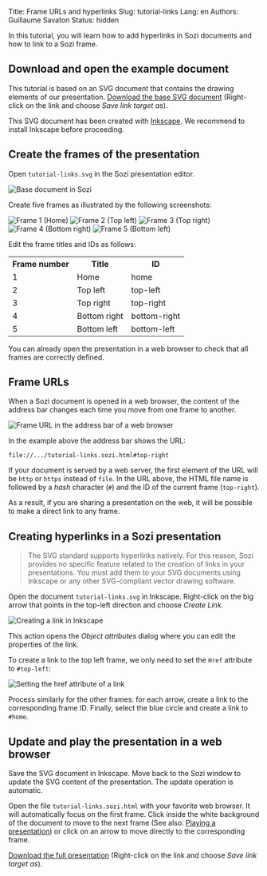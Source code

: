 Title: Frame URLs and hyperlinks
Slug: tutorial-links
Lang: en
Authors: Guillaume Savaton
Status: hidden

In this tutorial, you will learn how to add hyperlinks in Sozi documents
and how to link to a Sozi frame.

Download and open the example document
--------------------------------------

This tutorial is based on an SVG document that contains the drawing elements of our presentation.
[Download the base SVG document](|filename|/presentations/tutorial-links/tutorial-links.svg)
(Right-click on the link and choose *Save link target as*).

This SVG document has been created with [Inkscape](https://inkscape.org).
We recommend to install Inkscape before proceeding.

Create the frames of the presentation
-------------------------------------

Open `tutorial-links.svg` in the Sozi presentation editor.

![Base document in Sozi](|filename|/images/tutorial-links/sozi-links-tutorial-screenshot-01.png)

Create five frames as illustrated by the following screenshots:

![Frame 1 (Home)](|filename|/images/tutorial-links/sozi-links-tutorial-screenshot-02.png)
![Frame 2 (Top left)](|filename|/images/tutorial-links/sozi-links-tutorial-screenshot-03.png)
![Frame 3 (Top right)](|filename|/images/tutorial-links/sozi-links-tutorial-screenshot-04.png)
![Frame 4 (Bottom right)](|filename|/images/tutorial-links/sozi-links-tutorial-screenshot-05.png)
![Frame 5 (Bottom left)](|filename|/images/tutorial-links/sozi-links-tutorial-screenshot-06.png)

Edit the frame titles and IDs as follows:

<table>
    <tr>
        <th>Frame number</th>
        <th>Title</th>
        <th>ID</th>
    </tr>
    <tr>
        <td>1</td>
        <td>Home</td>
        <td>home</td>
    </tr>
    <tr>
        <td>2</td>
        <td>Top left</td>
        <td>top-left</td>
    </tr>
    <tr>
        <td>3</td>
        <td>Top right</td>
        <td>top-right</td>
    </tr>
    <tr>
        <td>4</td>
        <td>Bottom right</td>
        <td>bottom-right</td>
    </tr>
    <tr>
        <td>5</td>
        <td>Bottom left</td>
        <td>bottom-left</td>
    </tr>
</table>

You can already open the presentation in a web browser to check that all frames are correctly defined.

Frame URLs
----------

When a Sozi document is opened in a web browser, the content of the address bar
changes each time you move from one frame to another.

![Frame URL in the address bar of a web browser](|filename|/images/tutorial-links/sozi-links-tutorial-screenshot-07.png)

In the example above the address bar shows the URL:

    file://.../tutorial-links.sozi.html#top-right

If your document is served by a web server, the first element of the URL will be `http` or `https` instead of `file`.
In the URL above, the HTML file name is followed by a *hash* character (`#`)
and the ID of the current frame (`top-right`).

As a result, if you are sharing a presentation on the web, it will be possible to make a
direct link to any frame.

Creating hyperlinks in a Sozi presentation
------------------------------------------

> The SVG standard supports hyperlinks natively.
> For this reason, Sozi provides no specific feature related to the creation
> of links in your presentations.
> You must add them to your SVG documents using Inkscape or any other SVG-compliant
> vector drawing software.

Open the document `tutorial-links.svg` in Inkscape.
Right-click on the big arrow that points in the top-left direction
and choose *Create Link*.

![Creating a link in Inkscape](|filename|/images/tutorial-links/sozi-links-tutorial-screenshot-08.png)

This action opens the *Object attributes* dialog where you can edit the properties of the link.

To create a link to the top left frame, we only need to set the `Href` attribute to
`#top-left`:

![Setting the href attribute of a link](|filename|/images/tutorial-links/sozi-links-tutorial-screenshot-09.png)

Process similarly for the other frames: for each arrow, create a link to the corresponding frame ID.
Finally, select the blue circle and create a link to `#home`.

Update and play the presentation in a web browser
-------------------------------------------------

Save the SVG document in Inkscape.
Move back to the Sozi window to update the SVG content of the presentation.
The update operation is automatic.

Open the file `tutorial-links.sozi.html` with your favorite web browser.
It will automatically focus on the first frame.
Click inside the white background of the document to move to the next frame
(See also: [Playing a presentation](|filename|play.md))
or click on an arrow to move directly to the corresponding frame.

[Download the full presentation](|filename|/presentations/tutorial-links/tutorial-links.sozi.html)
(Right-click on the link and choose *Save link target as*).
